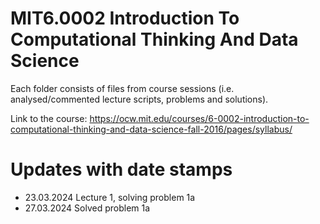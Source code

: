 # MIT6.0002 **Introduction To Computational Thinking And Data Science**

Each folder consists of files from course sessions (i.e. analysed/commented lecture scripts, problems and solutions).

Link to the course: https://ocw.mit.edu/courses/6-0002-introduction-to-computational-thinking-and-data-science-fall-2016/pages/syllabus/

# Updates with date stamps
- 23.03.2024 Lecture 1, solving problem 1a
- 27.03.2024 Solved problem 1a

